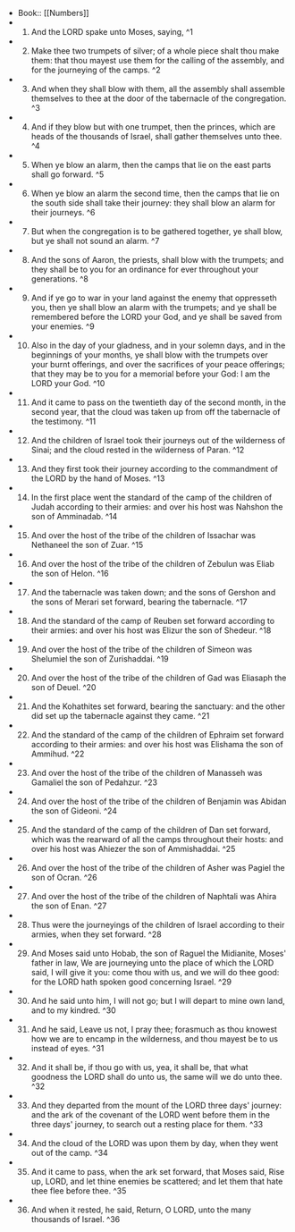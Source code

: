 - Book:: [[Numbers]]
- 1. And the LORD spake unto Moses, saying, ^1
- 2. Make thee two trumpets of silver; of a whole piece shalt thou make them: that thou mayest use them for the calling of the assembly, and for the journeying of the camps. ^2
- 3. And when they shall blow with them, all the assembly shall assemble themselves to thee at the door of the tabernacle of the congregation. ^3
- 4. And if they blow but with one trumpet, then the princes, which are heads of the thousands of Israel, shall gather themselves unto thee. ^4
- 5. When ye blow an alarm, then the camps that lie on the east parts shall go forward. ^5
- 6. When ye blow an alarm the second time, then the camps that lie on the south side shall take their journey: they shall blow an alarm for their journeys. ^6
- 7. But when the congregation is to be gathered together, ye shall blow, but ye shall not sound an alarm. ^7
- 8. And the sons of Aaron, the priests, shall blow with the trumpets; and they shall be to you for an ordinance for ever throughout your generations. ^8
- 9. And if ye go to war in your land against the enemy that oppresseth you, then ye shall blow an alarm with the trumpets; and ye shall be remembered before the LORD your God, and ye shall be saved from your enemies. ^9
- 10. Also in the day of your gladness, and in your solemn days, and in the beginnings of your months, ye shall blow with the trumpets over your burnt offerings, and over the sacrifices of your peace offerings; that they may be to you for a memorial before your God: I am the LORD your God. ^10
- 11. And it came to pass on the twentieth day of the second month, in the second year, that the cloud was taken up from off the tabernacle of the testimony. ^11
- 12. And the children of Israel took their journeys out of the wilderness of Sinai; and the cloud rested in the wilderness of Paran. ^12
- 13. And they first took their journey according to the commandment of the LORD by the hand of Moses. ^13
- 14. In the first place went the standard of the camp of the children of Judah according to their armies: and over his host was Nahshon the son of Amminadab. ^14
- 15. And over the host of the tribe of the children of Issachar was Nethaneel the son of Zuar. ^15
- 16. And over the host of the tribe of the children of Zebulun was Eliab the son of Helon. ^16
- 17. And the tabernacle was taken down; and the sons of Gershon and the sons of Merari set forward, bearing the tabernacle. ^17
- 18. And the standard of the camp of Reuben set forward according to their armies: and over his host was Elizur the son of Shedeur. ^18
- 19. And over the host of the tribe of the children of Simeon was Shelumiel the son of Zurishaddai. ^19
- 20. And over the host of the tribe of the children of Gad was Eliasaph the son of Deuel. ^20
- 21. And the Kohathites set forward, bearing the sanctuary: and the other did set up the tabernacle against they came. ^21
- 22. And the standard of the camp of the children of Ephraim set forward according to their armies: and over his host was Elishama the son of Ammihud. ^22
- 23. And over the host of the tribe of the children of Manasseh was Gamaliel the son of Pedahzur. ^23
- 24. And over the host of the tribe of the children of Benjamin was Abidan the son of Gideoni. ^24
- 25. And the standard of the camp of the children of Dan set forward, which was the rearward of all the camps throughout their hosts: and over his host was Ahiezer the son of Ammishaddai. ^25
- 26. And over the host of the tribe of the children of Asher was Pagiel the son of Ocran. ^26
- 27. And over the host of the tribe of the children of Naphtali was Ahira the son of Enan. ^27
- 28. Thus were the journeyings of the children of Israel according to their armies, when they set forward. ^28
- 29. And Moses said unto Hobab, the son of Raguel the Midianite, Moses' father in law, We are journeying unto the place of which the LORD said, I will give it you: come thou with us, and we will do thee good: for the LORD hath spoken good concerning Israel. ^29
- 30. And he said unto him, I will not go; but I will depart to mine own land, and to my kindred. ^30
- 31. And he said, Leave us not, I pray thee; forasmuch as thou knowest how we are to encamp in the wilderness, and thou mayest be to us instead of eyes. ^31
- 32. And it shall be, if thou go with us, yea, it shall be, that what goodness the LORD shall do unto us, the same will we do unto thee. ^32
- 33. And they departed from the mount of the LORD three days' journey: and the ark of the covenant of the LORD went before them in the three days' journey, to search out a resting place for them. ^33
- 34. And the cloud of the LORD was upon them by day, when they went out of the camp. ^34
- 35. And it came to pass, when the ark set forward, that Moses said, Rise up, LORD, and let thine enemies be scattered; and let them that hate thee flee before thee. ^35
- 36. And when it rested, he said, Return, O LORD, unto the many thousands of Israel. ^36
